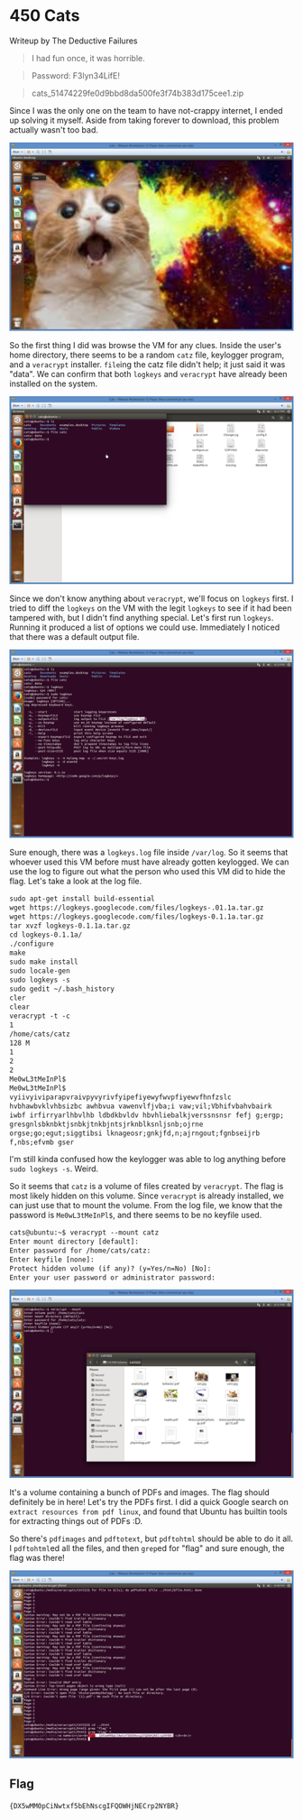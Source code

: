 # 450 Cats

Writeup by The Deductive Failures

> I had fun once, it was horrible.

> Password: F3lyn34LifE!

> cats_51474229fe0d9bbd8da500fe3f74b383d175cee1.zip

Since I was the only one on the team to have not-crappy internet, I ended up solving it myself. Aside from taking forever to download, this problem actually wasn't too bad.

![cats0.png](files/cats0.png)

So the first thing I did was browse the VM for any clues. Inside the user's home directory, there seems to be a random `catz` file, keylogger program, and a `veracrypt` installer. `file`ing the catz file didn't help; it just said it was "data". We can confirm that both `logkeys` and `veracrypt` have already been installed on the system.

![cats1.png](files/cats1.png)

Since we don't know anything about `veracrypt`, we'll focus on `logkeys` first. I tried to diff the `logkeys` on the VM with the legit `logkeys` to see if it had been tampered with, but I didn't find anything special. Let's first run `logkeys`. Running it produced a list of options we could use. Immediately I noticed that there was a default output file.

![cats2.png](files/cats2.png)

Sure enough, there was a `logkeys.log` file inside `/var/log`. So it seems that whoever used this VM before must have already gotten keylogged. We can use the log to figure out what the person who used this VM did to hide the flag. Let's take a look at the log file.

```
sudo apt-get install build-essential
wget https://logkeys.googlecode.com/files/logkeys-.01.1a.tar.gz
wget https://logkeys.googlecode.com/files/logkeys-0.1.1a.tar.gz
tar xvzf logkeys-0.1.1a.tar.gz
cd logkeys-0.1.1a/
./configure
make
sudo make install
sudo locale-gen
sudo logkeys -s
sudo gedit ~/.bash_history
cler
clear
veracrypt -t -c
1
/home/cats/catz
128 M
1
2
2
Me0wL3tMeInPl$
Me0wL3tMeInPl$
vyiivyiviparapvraivpyvyrivfyipefiyewyfwvpfiyewvfhnfzslc hvbhawbvklvhbsizbc awhbvua vawenvlfjvba;i vaw;vil;Vbhifvbahvbairk  iwbf irfirryarlhbvlhb ldbdkbvldv hbvhliebalkjverssnsnsr fefj g;ergp; gresgnlsbknbktjsnbkjtnkbjntsjrknblksnljsnb;ojrne orgse;go;egut;siggtibsi lknageosr;gnkjfd,n;ajrngout;fgnbseijrb f,nbs;efvmb gser
```

I'm still kinda confused how the keylogger was able to log anything before `sudo logkeys -s`. Weird.

So it seems that `catz` is a volume of files created by `veracrypt`. The flag is most likely hidden on this volume. Since `veracrypt` is already installed, we can just use that to mount the volume. From the log file, we know that the password is `Me0wL3tMeInPl$`, and there seems to be no keyfile used. 

```
cats@ubuntu:~$ veracrypt --mount catz
Enter mount directory [default]:
Enter password for /home/cats/catz:
Enter keyfile [none]:
Protect hidden volume (if any)? (y=Yes/n=No) [No]:
Enter your user password or administrator password:
```

![cats3.png](files/cats3.png)

It's a volume containing a bunch of PDFs and images. The flag should definitely be in here! Let's try the PDFs first. I did a quick Google search on `extract resources from pdf linux`, and found that Ubuntu has builtin tools for extracting things out of PDFs :D.

So there's `pdfimages` and `pdftotext`, but `pdftohtml` should be able to do it all. I `pdftohtml`ed all the files, and then `grep`ed for "flag" and sure enough, the flag was there!

![cats4.png](files/cats4.png)

## Flag

`{DX5wMM0pCiNwtxf5bEhNscgIFQOWHjNECrp2NYBR}`

